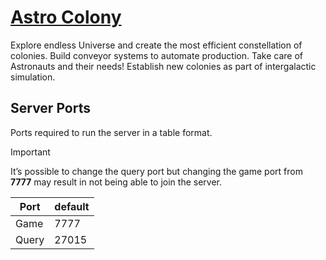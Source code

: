 # [Astro Colony](https://astrocolony.com/)

Explore endless Universe and create the most efficient constellation of colonies. Build conveyor systems to automate production. Take care of Astronauts and their needs! Establish new colonies as part of intergalactic simulation.

## Server Ports

Ports required to run the server in a table format.

> [!IMPORTANT]
> It’s possible to change the query port but changing the game port from **7777** may result in not being able to join the server.

| Port    | default |
|---------|---------|
| Game    | 7777    |
| Query   | 27015   |
